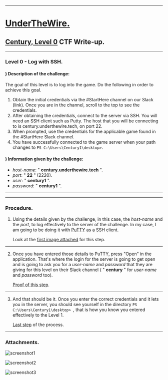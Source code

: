 
- - -

# [UnderTheWire.](https://underthewire.tech)

## [Century, Level 0](https://underthewire.tech/century) CTF Write-up.

- - - 

### Level 0 - Log with SSH.


#### ) Description of the challenge:

The goal of this level is to log into the game. Do the following in order to achieve this goal.
1. Obtain the initial credentials via the #StartHere channel on our Slack (link). Once you are in the channel, 
   scroll to the top to see the credentials.
2. After obtaining the credentials, connect to the server via SSH. You will need an SSH client such as Putty. 
   The host that you will be connecting to is century.underthewire.tech, on port 22.
3. When prompted, use the credentials for the applicable game found in the #StartHere Slack channel.
4. You have successfully connected to the game server when your path changes to ``` PS C:\Users\Century1\desktop> ```.


#### ) Information given by the challenge:

- _host-name_: " **century.underthewire.tech** ".
- _port_: " **22** " (2220).
- _user_: " **century1** ".
- _password_: " **century1** ".

- - -

- - -

### Procedure.


1. Using the details given by the challenge, in this case, the _host-name_ and the _port_, to log effectively to the
   server of the challenge. In my case, I am going to be doing it with [PuTTY](https://www.putty.org/) as a SSH client.

   Look at the [first image attached](https://user-images.githubusercontent.com/71414554/244987878-2d552630-a873-4a11-a9b0-a19789eb556e.png) for this step.

- - -

2. Once you have entered those details to PuTTY, press "Open" in the application. That's where the login for the server is 
   going to get open and is going to ask you for a _user-name_ and _password_ that they are giving for this level on their 
   Slack channel ( " **century** " for _user-name_ and _password_ too).

   [Proof of this step](https://user-images.githubusercontent.com/71414554/244987890-0f2778ce-f323-4d24-aec9-d0162d186e65.png).

- - - 

3. And that should be it. Once you enter the correct credentials and it lets you in the server, you should see yourself in
   the directory ```PS C:\Users\Century1\desktop> ```, that is how you know you entered effectively to the Level 1.

   [Last step](https://user-images.githubusercontent.com/71414554/244987901-4138cd4d-8b5b-4299-af0e-70cd04db57f1.png) of the process.

- - -

### Attachments.


![screenshot1](https://github.com/frandausmeier/CTF_Write-Ups/assets/71414554/2d552630-a873-4a11-a9b0-a19789eb556e)

![screenshot2](https://github.com/frandausmeier/CTF_Write-Ups/assets/71414554/0f2778ce-f323-4d24-aec9-d0162d186e65)

![screenshot3](https://github.com/frandausmeier/CTF_Write-Ups/assets/71414554/4138cd4d-8b5b-4299-af0e-70cd04db57f1)

